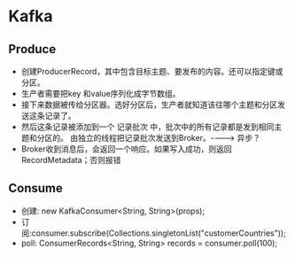# Kafka

## Produce
- 创建ProducerRecord，其中包含目标主题、要发布的内容。还可以指定键或分区。
- 生产者需要把key 和value序列化成字节数组。
- 接下来数据被传给分区器。选好分区后，生产者就知道该往哪个主题和分区发送这条记录了。
- 然后这条记录被添加到一个 记录批次 中，批次中的所有记录都是发到相同主题和分区的。
由独立的线程把记录批次发送到Broker。----> 异步？
- Broker收到消息后，会返回一个响应。如果写入成功，则返回RecordMetadata；否则报错

## Consume
- 创建: new KafkaConsumer<String, String>(props);
- 订阅:﻿consumer.subscribe(Collections.singletonList("customerCountries"));
- poll: ﻿ConsumerRecords<String, String> records = consumer.poll(100);
